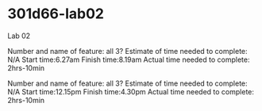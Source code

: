 # 301d66-lab02
Lab 02

Number and name of feature: all 3?
Estimate of time needed to complete: N/A
Start time:6.27am
Finish time:8.19am
Actual time needed to complete: 2hrs-10min




Number and name of feature: all 3?
Estimate of time needed to complete: N/A
Start time:12.15pm
Finish time:4.30pm
Actual time needed to complete: 2hrs-10min

<!-- # lab-02
from kevins work
## Over-View
had some help from Chance H. Sara R. and Taylor J.

### Features

Number and name of feature
Estimate of time needed to complete:
Start time:
Finish time:
Actual time needed to complete:

#### feature #1: Display Images
Estimate of time needed to complete: 1hr
Start time: 1:20pm
Finish time: 2:00pm
Actual time needed to complete: 40 min

#### Feature #2: Filter images

Estimate of time needed to complete: 1hr
Start time: 2:04pm
Finish time: 4:06pm
Actual time needed to complete: 2hrs

#### Feature #3: Style the application

Estimate of time needed to complete:1hr
Start time: 4:06pm
Finish time: 4:34pm
Actual time needed to complete: about 30 min -->
